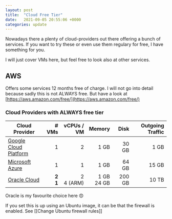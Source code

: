 ```yaml
---
layout: post
title:  "Cloud Free Tier"
date:   2021-09-05 20:55:06 +0000
categories: update
---
```


Nowadays there a plenty of cloud-providers out there offering a bunch of services.
If you want to try these or even use them regulary for free, I have something for you.

I will just cover VMs here, but feel free to look also at other services.

## AWS
Offers some services 12 months free of charge.
I will not go into detail because sadly this is not ALWAYS free. But have a look at [https://aws.amazon.com/free/](https://aws.amazon.com/free/)

### Cloud Providers with ALWAYS free tier
Cloud Provider | # VMs | vCPUs / VM | Memory | Disk | Outgoing Traffic
--- | ---: | ---: | ---: | ---: | ---: 
[Google Cloud Platform](https://cloud.google.com/free/) | 1 | 2 | 1 GB | 30 GB | 1 GB
[Microsoft Azure](https://azure.microsoft.com/en-us/free/) | 1 | 1 | 1 GB | 64 GB | 15 GB
[Oracle Cloud](https://www.oracle.com/cloud/free/) | **2**<br />**1** | 2<br />4 (ARM) | 1 GB<br />24 GB | 200 GB<br /> | 10 TB

Oracle is my favourite choice here  😍 

If you set this is up using an Ubuntu image, it can be that the firewall is enabled.
See [[Change Ubuntu firewall rules]]